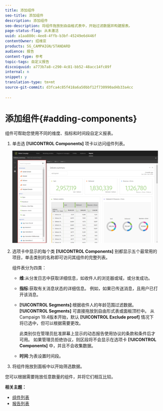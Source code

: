 ```yaml
---
title: 添加组件
seo-title: 添加组件
description: 添加组件
seo-description: 将组件拖放到自由格式表中，开始过滤数据并构建报表。
page-status-flag: 从未激活
uuid: a1aa880c-4ee8-4ffb-b3bf-45249e6d446f
contentOwner: 绍维亚
products: SG_CAMPAIGN/STANDARD
audience: 报告
content-type: 参考
topic-tags: 自定义报告
discoiquuid: a773b7a8-c290-4c81-bb52-48acc14fc89f
internal: n
snippet: y
translation-type: tm+mt
source-git-commit: d3fca4c85f418a6a50bbf12f730990ad4b33a4cc

---
```



# 添加组件{#adding-components}

组件可帮助您使用不同的维度、指标和时间段自定义报表。

1. 单击选 **[!UICONTROL Components]** 项卡以访问组件列表。

   ![](assets/dynamic_report_components.png)

1. 选项卡中显示的每个类 **[!UICONTROL Components]** 别都显示五个最常用的项目，单击类别的名称即可访问其组件的完整列表。

   组件表分为四类：

   * **维**:从分发日志中获取详细信息，如收件人的浏览器或域，或分发成功。
   * **指标**:获取有关消息状态的详细信息。 例如，如果已传送消息，且用户已打开该消息。
   * **[!UICONTROL Segments]**:根据收件人的年龄范围过滤数据。 **[!UICONTROL Segments]** 可直接拖放到自由形式表或面板顶栏中。 从Campaign 19.4版本开始，默认 **[!UICONTROL Exclude proof]** 情况下将已选中，但可以根据需要更改。

      此类别仅在管理员批准屏幕上显示的动态报告使用协议的条款和条件后才可用。 如果管理员拒绝协议，则区段将不会显示在选项卡 **[!UICONTROL Components]** 中，并且不会收集数据。

   * **时间**:为表设置时间段。

1. 将组件拖放到面板中以开始筛选数据。

您可以根据需要拖放任意数量的组件，并将它们相互比较。

**相关主题：**

* [组件列表](../../reporting/using/list-of-components-.md)
* [报告列表](../../reporting/using/defining-the-report-period.md)

